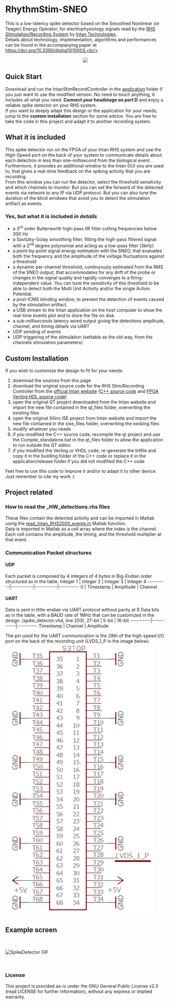# RhythmStim-SNEO
This is a low-latency spike detector based on the Smoothed Nonlinear (or Teager) Energy Operator, for electrophysiology signals read by the [RHS Stimulation/Recording System](https://intantech.com/stim_record_controller.html) by [Intan Technologies](https://intantech.com/index.html).<br/>
Details about technology, implementation, algorithms and performances can be found in the accompanying paper at https://doi.org/10.3390/digital1010003.<br/>
<br/>
<p align="center"><img src="https://www.mdpi.com/digital/digital-01-00003/article_deploy/html/images/digital-01-00003-g001-550.jpg"></p>

## Quick Start
Download and run the IntanStimRecordController in the [application](https://github.com/Tiax93/RhythmStim-SNEO/tree/main/RhythmStim-SNEO/application) folder if you just want to use the modified version. No need to touch anything, it includes all what you need. **Connect your headstage on port D** and enjoy a reliable spike detector on your RHS system.<br/>
If you want to deeply adapt this design or the application for your needs, jump to the **custom installation** section for some advice. You are free to take the code in this project and adapt it to another recording system.

## What it is included
This spike detector run on the FPGA of your Intan RHS system and use the High-Speed port on the back of your system to communicate details about each detection in less than one-millisecond from the biological event. Furthermore, it provides an additional window to the Intan GUI you are used to, that gives a real-time feedback on the spiking activity that you are recording.<br/>
From this window you can run the detector, select the threshold sensitivity and which channels to monitor. But you can set the forward of the detected events via network to any IP via UDP protocol. But you can also tune the duration of the blind windows that avoid you to detect the stimulation artifact as events.

### Yes, but what it is included *in details*
* a 3<sup>rd</sup> order Butterworth high-pass IIR filter cutting frequencies below 300 Hz
* a Savitzky-Golay smoothing filter, fitting the high-pass filtered signal with a 2<sup>nd</sup> degree polynomial and acting as a low-pass filter (3kHz)
* a point-by-point signal energy estimation with the SNEO, that evaluates both the frequency and the amplitude of the voltage fluctuations against a threshold
* a dynamic per-channel threshold, continuously estimated from the RMS of the SNEO output, that accommodates for any drift of the probe or changes in the signal quality and rapidly converges to a firing-independent value. You can tune the sensitivity of this threshold to be able to detect both the Multi Unit Activity and/or the single Action Potential.
* a post-ICMS blinding window, to prevent the detection of events caused by the stimulation artifact.
* a USB stream to the Intan application on the host computer to show the real-time events plot and to store the file on disk
* a sub-milliseconds latency wired output giving the detections amplitude, channel, and timing details via UART
* UDP sending of events
* UDP triggering of the stimulation (settable as the old way, from the channels stimulation parameters)

## Custom Installation
If you wish to customize the design to fit for your needs:
1. download the sources from this page
1. download the original source code for the RHS Stim/Recording Controller from the [official Intan website](http://intantech.com/downloads.html?tabSelect=Source) ([C++ source code](http://intantech.com/files/RhythmStim_API_Release_180814.zip) and [FPGA Verilog HDL source code](http://intantech.com/files/RHS2000InterfaceXEM6010_release_180814.zip))
1. open the original QT project downloaded from the Intan website and import the new file contained in the qt_files folder, overwriting the existing files
1. open the original Xilinx ISE project from Intan website and import the new file contained in the xise_files folder, overwriting the existing files
1. modify whatever you needs
1. if you modified the C++ source code, recompile the qt project and use the Compile_standalone.bat in the qt_files folder to allow the application to run outside the QT editor.
1. if you modified the Verilog or VHDL code, re-generate the bitfile and copy it in the building folder of the C++ code or replace it in the application/release folder if you did not modified the C++ code

Feel free to use this code to improve it and/or to adapt it to other device. Just remember to cite my work :)

## Project related

### How to read the _HW_detections.rhs files
These files contain the detected activity and can be imported in Matlab using the [read_Intan_RHS2000_events.m](https://github.com/Tiax93/RhythmStim-SNEO/blob/main/RhythmStim-SNEO/read_Intan_RHS2000_events.m) Matlab function.<br/>
Data is imported in Matlab as a cell array where the index is the channel. Each cell contains the amplitude, the timing, and the threshold multiplier at that event.

### Communication Packet structures
#### UDP
Each packet is composed by 4 integers of 4 bytes in Big-Endian order structured as in the table.
Integer 1 | Integer 2 | Integer 3 | Integer 4
----------|-----------|-----------|----------
 0 | Timestamp | Amplitude | Channel

#### UART
Data is sent in little-endian via UART protocol without parity at 8 Data bits as in the table, with a BAUD rate of 1MHz that can be customized in the design. (spike_detector.vhd, line 203).
  27-bit  |   5-bit   |  16-bit 
----------|-----------|----------
Timestamp |  Channel  | Amplitude

The pin used for the UART communication is the 28th of the high-speed I/O port on the back of the recording unit (LVDS_1_P in the image below).
![Expansion_port](Expansion_port.png)

## Example screen
<br/>

![SpikeDetector GIF](SpikeDetector.gif)

<br/>

### License
This project is provided as-is under the GNU General Public License v2.0 (read LICENSE for further information), without any express or implied warranty.<br/>
